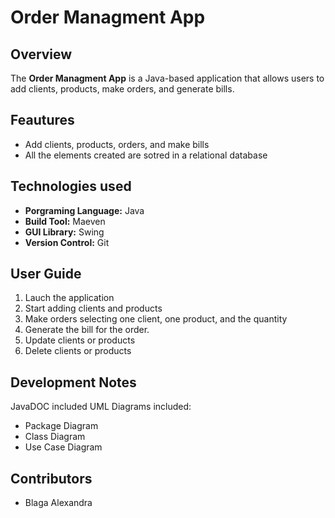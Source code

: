 # Order Managment App

## Overview
The **Order Managment App** is a Java-based application that allows users to add clients, products, make orders, and generate bills.

## Feautures
- Add clients, products, orders, and make bills
- All the elements created are sotred in a relational database

## Technologies used
- **Porgraming Language:** Java
- **Build Tool:** Maeven
- **GUI Library:** Swing
- **Version Control:** Git


## User Guide
1. Lauch the application
2. Start adding clients and products
3. Make orders selecting one client, one product, and the quantity
4. Generate the bill for the order.
5. Update clients or products
6. Delete clients or products

## Development Notes
JavaDOC included
UML Diagrams included:
- Package Diagram
- Class Diagram
- Use Case Diagram

## Contributors
- Blaga Alexandra

